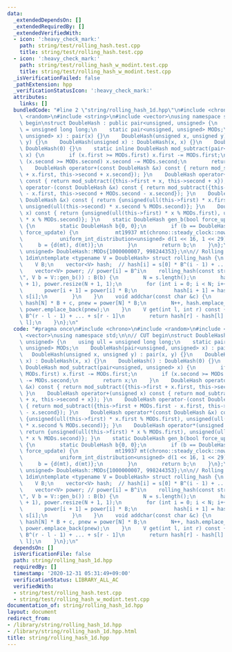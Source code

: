 ```yaml
---
data:
  _extendedDependsOn: []
  _extendedRequiredBy: []
  _extendedVerifiedWith:
  - icon: ':heavy_check_mark:'
    path: string/test/rolling_hash.test.cpp
    title: string/test/rolling_hash.test.cpp
  - icon: ':heavy_check_mark:'
    path: string/test/rolling_hash_w_modint.test.cpp
    title: string/test/rolling_hash_w_modint.test.cpp
  _isVerificationFailed: false
  _pathExtension: hpp
  _verificationStatusIcon: ':heavy_check_mark:'
  attributes:
    links: []
  bundledCode: "#line 2 \"string/rolling_hash_1d.hpp\"\n#include <chrono>\n#include\
    \ <random>\n#include <string>\n#include <vector>\nusing namespace std;\n\n// CUT\
    \ begin\nstruct DoubleHash : public pair<unsigned, unsigned> {\n    using ull\
    \ = unsigned long long;\n    static pair<unsigned, unsigned> MODs;\n    DoubleHash(pair<unsigned,\
    \ unsigned> x) : pair(x) {}\n    DoubleHash(unsigned x, unsigned y) : pair(x,\
    \ y) {}\n    DoubleHash(unsigned x) : DoubleHash(x, x) {}\n    DoubleHash() :\
    \ DoubleHash(0) {}\n    static inline DoubleHash mod_subtract(pair<unsigned, unsigned>\
    \ x) {\n        if (x.first >= MODs.first) x.first -= MODs.first;\n        if\
    \ (x.second >= MODs.second) x.second -= MODs.second;\n        return x;\n    }\n\
    \    DoubleHash operator+(const DoubleHash &x) const { return mod_subtract({this->first\
    \ + x.first, this->second + x.second}); }\n    DoubleHash operator+(unsigned x)\
    \ const { return mod_subtract({this->first + x, this->second + x}); }\n    DoubleHash\
    \ operator-(const DoubleHash &x) const { return mod_subtract({this->first + MODs.first\
    \ - x.first, this->second + MODs.second - x.second}); }\n    DoubleHash operator*(const\
    \ DoubleHash &x) const { return {unsigned(ull(this->first) * x.first % MODs.first),\
    \ unsigned(ull(this->second) * x.second % MODs.second)}; }\n    DoubleHash operator*(unsigned\
    \ x) const { return {unsigned(ull(this->first) * x % MODs.first), unsigned(ull(this->second)\
    \ * x % MODs.second)}; }\n    static DoubleHash gen_b(bool force_update = false)\
    \ {\n        static DoubleHash b{0, 0};\n        if (b == DoubleHash{0, 0} or\
    \ force_update) {\n            mt19937 mt(chrono::steady_clock::now().time_since_epoch().count());\n\
    \            uniform_int_distribution<unsigned> d(1 << 16, 1 << 29);\n       \
    \     b = {d(mt), d(mt)};\n        }\n        return b;\n    }\n};\npair<unsigned,\
    \ unsigned> DoubleHash::MODs{1000000007, 998244353};\n\n// Rolling Hash (Rabin-Karp),\
    \ 1dim\ntemplate <typename V = DoubleHash> struct rolling_hash {\n    int N;\n\
    \    V B;\n    vector<V> hash;  // hash[i] = s[0] * B^(i - 1) + ... + s[i - 1]\n\
    \    vector<V> power; // power[i] = B^i\n    rolling_hash(const string &s = \"\
    \", V b = V::gen_b()) : B(b) {\n        N = s.length();\n        hash.resize(N\
    \ + 1), power.resize(N + 1, 1);\n        for (int i = 0; i < N; i++) {\n     \
    \       power[i + 1] = power[i] * B;\n            hash[i + 1] = hash[i] * B +\
    \ s[i];\n        }\n    }\n    void addchar(const char &c) {\n        V hnew =\
    \ hash[N] * B + c, pnew = power[N] * B;\n        N++, hash.emplace_back(hnew),\
    \ power.emplace_back(pnew);\n    }\n    V get(int l, int r) const { // s[l] *\
    \ B^(r - l - 1) + ... + s[r - 1]\n        return hash[r] - hash[l] * power[r -\
    \ l];\n    }\n};\n"
  code: "#pragma once\n#include <chrono>\n#include <random>\n#include <string>\n#include\
    \ <vector>\nusing namespace std;\n\n// CUT begin\nstruct DoubleHash : public pair<unsigned,\
    \ unsigned> {\n    using ull = unsigned long long;\n    static pair<unsigned,\
    \ unsigned> MODs;\n    DoubleHash(pair<unsigned, unsigned> x) : pair(x) {}\n \
    \   DoubleHash(unsigned x, unsigned y) : pair(x, y) {}\n    DoubleHash(unsigned\
    \ x) : DoubleHash(x, x) {}\n    DoubleHash() : DoubleHash(0) {}\n    static inline\
    \ DoubleHash mod_subtract(pair<unsigned, unsigned> x) {\n        if (x.first >=\
    \ MODs.first) x.first -= MODs.first;\n        if (x.second >= MODs.second) x.second\
    \ -= MODs.second;\n        return x;\n    }\n    DoubleHash operator+(const DoubleHash\
    \ &x) const { return mod_subtract({this->first + x.first, this->second + x.second});\
    \ }\n    DoubleHash operator+(unsigned x) const { return mod_subtract({this->first\
    \ + x, this->second + x}); }\n    DoubleHash operator-(const DoubleHash &x) const\
    \ { return mod_subtract({this->first + MODs.first - x.first, this->second + MODs.second\
    \ - x.second}); }\n    DoubleHash operator*(const DoubleHash &x) const { return\
    \ {unsigned(ull(this->first) * x.first % MODs.first), unsigned(ull(this->second)\
    \ * x.second % MODs.second)}; }\n    DoubleHash operator*(unsigned x) const {\
    \ return {unsigned(ull(this->first) * x % MODs.first), unsigned(ull(this->second)\
    \ * x % MODs.second)}; }\n    static DoubleHash gen_b(bool force_update = false)\
    \ {\n        static DoubleHash b{0, 0};\n        if (b == DoubleHash{0, 0} or\
    \ force_update) {\n            mt19937 mt(chrono::steady_clock::now().time_since_epoch().count());\n\
    \            uniform_int_distribution<unsigned> d(1 << 16, 1 << 29);\n       \
    \     b = {d(mt), d(mt)};\n        }\n        return b;\n    }\n};\npair<unsigned,\
    \ unsigned> DoubleHash::MODs{1000000007, 998244353};\n\n// Rolling Hash (Rabin-Karp),\
    \ 1dim\ntemplate <typename V = DoubleHash> struct rolling_hash {\n    int N;\n\
    \    V B;\n    vector<V> hash;  // hash[i] = s[0] * B^(i - 1) + ... + s[i - 1]\n\
    \    vector<V> power; // power[i] = B^i\n    rolling_hash(const string &s = \"\
    \", V b = V::gen_b()) : B(b) {\n        N = s.length();\n        hash.resize(N\
    \ + 1), power.resize(N + 1, 1);\n        for (int i = 0; i < N; i++) {\n     \
    \       power[i + 1] = power[i] * B;\n            hash[i + 1] = hash[i] * B +\
    \ s[i];\n        }\n    }\n    void addchar(const char &c) {\n        V hnew =\
    \ hash[N] * B + c, pnew = power[N] * B;\n        N++, hash.emplace_back(hnew),\
    \ power.emplace_back(pnew);\n    }\n    V get(int l, int r) const { // s[l] *\
    \ B^(r - l - 1) + ... + s[r - 1]\n        return hash[r] - hash[l] * power[r -\
    \ l];\n    }\n};\n"
  dependsOn: []
  isVerificationFile: false
  path: string/rolling_hash_1d.hpp
  requiredBy: []
  timestamp: '2020-12-31 05:31:49+09:00'
  verificationStatus: LIBRARY_ALL_AC
  verifiedWith:
  - string/test/rolling_hash.test.cpp
  - string/test/rolling_hash_w_modint.test.cpp
documentation_of: string/rolling_hash_1d.hpp
layout: document
redirect_from:
- /library/string/rolling_hash_1d.hpp
- /library/string/rolling_hash_1d.hpp.html
title: string/rolling_hash_1d.hpp
---
```

